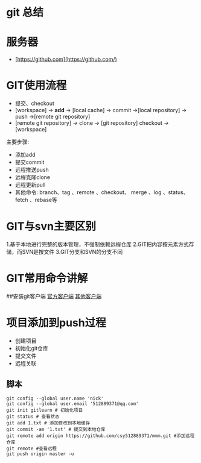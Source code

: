 # git 总结

# 服务器

- [https://github.com](https://github.com/)

# GIT使用流程

- 提交、checkout
- [workspace] -> **add** -> [local cache] -> commit ->[local repository] -> push ->[remote git repository]
- [remote git repository] -> clone -> [git repository] checkout -> [workspace]

主要步骤:

- 添加add
- 提交commit
- 远程推送push
- 远程克隆clone
- 远程更新pull
- 其他命令: branch、tag 、remote 、checkout、 merge 、log 、status、 fetch 、rebase等

# GIT与svn主要区别

1.基于本地进行完整的版本管理，不强制依赖远程仓库 2.GIT把内容按元素方式存储，而SVN是按文件 3.GIT分支和SVN的分支不同

# GIT常用命令讲解

\##安装git客户端 [官方客户端](https://git-scm.com/downloads) [其他客户端](https://tortoisegit.org/download)

# 项目添加到push过程

- 创建项目
- 初始化git仓库
- 提交文件
- 远程关联

## 脚本

```
git config --global user.name 'nick'
git config --global user.email '512889371@qq.com'
git init gitlearn # 初始化项目
git status # 查看状态
git add 1.txt # 添加修改到本地缓存
git commit -am '1.txt' # 提交到本地仓库
git remote add origin https://github.com/csy512889371/mmm.git #添加远程仓库
git remote #查看远程
git push origin master -u
```

